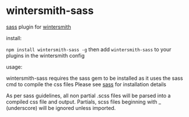 
# wintersmith-sass

[sass](http://sass-lang.com/) plugin for [wintersmith](https://github.com/jnordberg/wintersmith)

install:

`npm install wintersmith-sass -g`
then add `wintersmith-sass` to your plugins in the wintersmith config

usage:

wintersmith-sass requires the sass gem to be installed as it uses the sass cmd to compile the css files
Please see [sass](http://sass-lang.com/) for installation details

As per sass guidelines, all non partial .scss files will be parsed into a compiled css file and output. Partials, scss files beginning with _ (underscore) will be ignored unless imported.
